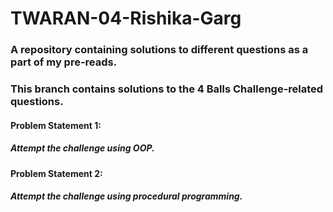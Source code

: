 # TWARAN-04-Rishika-Garg
### A repository containing solutions to different questions as a part of my pre-reads. 
### This branch contains solutions to the 4 Balls Challenge-related questions.
#### 
#### Problem Statement 1:
##### Attempt the challenge using OOP.
#### 
#### Problem Statement 2:
##### Attempt the challenge using procedural programming.
